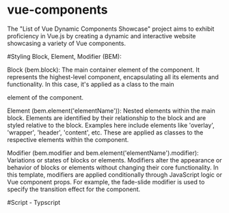 # vue-components
The "List of Vue Dynamic Components Showcase" project aims to exhibit proficiency in Vue.js by creating a dynamic and interactive website showcasing a variety of Vue components.

#Styling
Block, Element, Modifier (BEM):

Block (bem.block): The main container element of the component. It represents the highest-level component, encapsulating all its elements and functionality. In this case, it's applied as a class to the main <div> element of the component.

Element (bem.element('elementName')): Nested elements within the main block. Elements are identified by their relationship to the block and are styled relative to the block. Examples here include elements like 'overlay', 'wrapper', 'header', 'content', etc. These are applied as classes to the respective elements within the component.

Modifier (bem.modifier and bem.element('elementName').modifier): Variations or states of blocks or elements. Modifiers alter the appearance or behavior of blocks or elements without changing their core functionality. In this template, modifiers are applied conditionally through JavaScript logic or Vue component props. For example, the fade-slide modifier is used to specify the transition effect for the component.

#Script - Typscript
